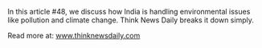 In this article #48, we discuss how India is handling environmental issues like pollution and climate change. Think News Daily breaks it down simply.

Read more at: www.thinknewsdaily.com